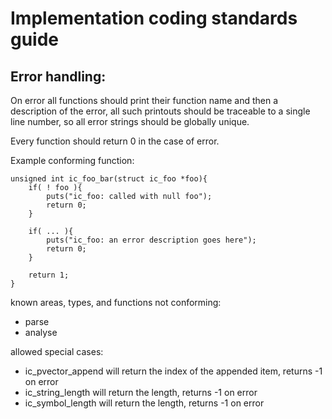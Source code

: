 Implementation coding standards guide
=====================================

Error handling:
---------------

On error all functions should print their function name and then a description of the error,
all such printouts should be traceable to a single line number, so all error strings should be globally unique.

Every function should return 0 in the case of error.

Example conforming function:

    unsigned int ic_foo_bar(struct ic_foo *foo){
        if( ! foo ){
            puts("ic_foo: called with null foo");
            return 0;
        }

        if( ... ){
            puts("ic_foo: an error description goes here");
            return 0;
        }

        return 1;
    }

known areas, types, and functions not conforming:

* parse
* analyse


allowed special cases:

* ic_pvector_append will return the index of the appended item, returns -1 on error
* ic_string_length will return the length, returns -1 on error
* ic_symbol_length will return the length, returns -1 on error


